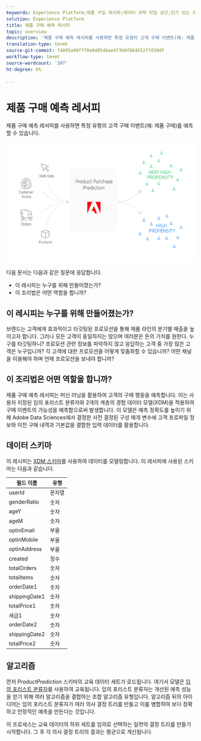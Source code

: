```yaml
---
keywords: Experience Platform;제품 구입 레서피;데이터 과학 작업 공간;인기 있는 주제;레서피;사전 작성 레서피;;product purchase recipe;Data Science Workspace;popular topics;recipes;pre build recipe
solution: Experience Platform
title: 제품 구매 예측 레서피
topic: overview
description: '제품 구매 예측 레서피를 사용하면 특정 유형의 고객 구매 이벤트(예: 제품 구매)를 예측할 수 있습니다.'
translation-type: tm+mt
source-git-commit: f4095a90ff70e8d054bae4f3b0f884552ffd30df
workflow-type: tm+mt
source-wordcount: '397'
ht-degree: 6%

---
```



# 제품 구매 예측 레서피

제품 구매 예측 레서피를 사용하면 특정 유형의 고객 구매 이벤트(예: 제품 구매)를 예측할 수 있습니다.

![](../images/pre-built-recipes/ppp_bigpicture.png)

다음 문서는 다음과 같은 질문에 응답합니다.
* 이 레시피는 누구를 위해 만들어졌는가?
* 이 조리법은 어떤 역할을 합니까?

## 이 레시피는 누구를 위해 만들어졌는가?

브랜드는 고객에게 효과적이고 타깃팅된 프로모션을 통해 제품 라인의 분기별 매출을 높이고자 합니다. 그러나 모든 고객이 동일하지는 않으며 여러분은 돈의 가치를 원한다. 누구를 타깃팅하니? 프로모션 관련 정보를 파악하지 않고 응답하는 고객 중 가장 많은 고객은 누구입니까? 각 고객에 대한 프로모션을 어떻게 맞춤화할 수 있습니까? 어떤 채널을 이용해야 하며 언제 프로모션을 보내야 합니까?

## 이 조리법은 어떤 역할을 합니까?

제품 구매 예측 레서피는 머신 러닝을 활용하여 고객의 구매 행동을 예측합니다. 이는 사용자 지정된 임의 포리스트 분류자와 2개의 계층의 경험 데이터 모델(XDM)을 적용하여 구매 이벤트의 가능성을 예측함으로써 발생합니다. 이 모델은 예측 정확도를 높이기 위해 Adobe Data Sciences에서 결정한 사전 결정된 구성 매개 변수에 고객 프로파일 정보와 이전 구매 내역과 기본값을 결합한 입력 데이터를 활용합니다.

## 데이터 스키마

이 레시피는 [XDM 스키마](../../xdm/home.md)를 사용하여 데이터를 모델링합니다. 이 레서피에 사용된 스키마는 다음과 같습니다.

| 필드 이름 | 유형 |
--- | ---
| userId | 문자열 |
| genderRatio | 숫자 |
| ageY | 숫자 |
| ageM | 숫자 |
| optinEmail | 부울 |
| optinMobile | 부울 |
| optinAddress | 부울 |
| created | 정수 |
| totalOrders | 숫자 |
| totalItems | 숫자 |
| orderDate1 | 숫자 |
| shippingDate1 | 숫자 |
| totalPrice1 | 숫자 |
| 세금1 | 숫자 |
| orderDate2 | 숫자 |
| shippingDate2 | 숫자 |
| totalPrice2 | 숫자 |


## 알고리즘

먼저 *ProductPrediction* 스키마의 교육 데이터 세트가 로드됩니다. 여기서 모델은 [임의 포리스트 분류자](https://scikit-learn.org/stable/modules/generated/sklearn.ensemble.RandomForestClassifier.html)를 사용하여 교육됩니다. 임의 포리스트 분류자는 개선된 예측 성능을 얻기 위해 여러 알고리즘을 결합하는 조합 알고리즘 유형입니다. 알고리즘 뒤의 아이디어는 임의 포리스트 분류자가 여러 의사 결정 트리를 만들고 이를 병합하여 보다 정확하고 안정적인 예측을 만든다는 것입니다.

이 프로세스는 교육 데이터의 하위 세트를 임의로 선택하는 일련의 결정 트리를 만들기 시작합니다. 그 후 각 의사 결정 트리의 결과는 평균으로 계산됩니다.